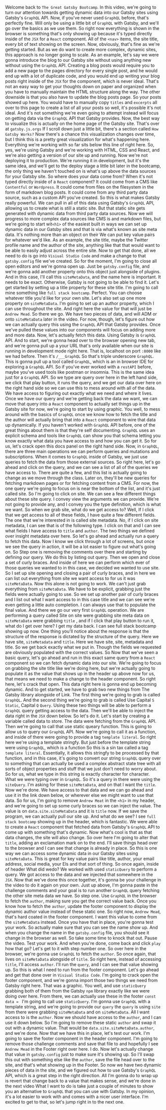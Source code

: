Welcome back to `The Great Gatsby Bootcamp`. In this video, we're going to turn our attention towards getting dynamic data into our Gatsby sites using Gatsby's `GraphQL` API. Now, if you've never used `GraphQL` before, that's perfectly fine. Will only be using a little bit of `GraphQL` with Gatsby, and we'll go over the basics as we use them. So right now everything is shown in the browser is something that's only showing up because it's typed directly inside of the `JSX` for a `React` component. All of the `<nav>` items, the site title, every bit of text showing on the screen. Now, obviously, that's fine as we're getting started. But as we do want to create more complex, dynamic sites, this approach is no longer going to scale. As an example, let's say we were gonna introduce the blog to our Gatsby site without using anything new without using the `GraphQL` API. Creating a blog posts would require you to add a new page to the pages directory for every single post, and he would end up with a lot of duplicate code, and you would end up writing your blog posts right inside of the `JSX` for the component, which is never ideal. That's not an easy way to get your thoughts down on paper and organized when you have to manually maintain the HTML structure along the way. The other downside is that you also have to update the blog posts page. So your posts showed up here. You would have to manually copy `titles` and `excerpts` all over to this page to create a list of all your posts so well, it's possible it's not ideal. And it's not something we're even going to attempt instead will focus on getting data via the `GraphQL` API that Gatsby provides. Now, the best way to visualize this is actually on the home page of the Gatsby site. That's over at `gatsby.js.orgs` If I scroll down just a little bit, there's a section called `How Gatsby Works?` Now there's a chance this visualization changes over time, but I think this is a pretty great visualization for what's happening here. Everything we're working with so far sits below this line of right here. So, yes, we're using Gatsby and we're working with HTML, CSS and React, and we're also getting a version of our site up and running. Now we're not deploying it to production. We're running it in development, but it's the same idea, and we'll get to the deploy stage a little bit later in the bootcamp, the only thing we haven't touched on is what's up above the data sources for your Gatsby site. So where does your data come from? When it's not typed directly inside of a `React` component? It could come from a CMS like `Contentful` or `Wordpress`. It could come from files on the filesystem in the form of markdown blog posts. It could come from any third party data source, such as a custom API you've created. So this is what makes Gatsby really powerful. We can pull in all of this data using Gatsby's `GraphQL` API, allowing us to create what is still a static site. But that static site gets generated with dynamic data from third party data sources. Now we will progress to more complex data sources like CMS is and markdown files, but we're going to start wit`<h1>` of the easiest built in ways we can set up dynamic data in our Gatsby sites and that is via what's known as site meta data. It's nothing more than an object on their We can put key value pairs for whatever we'd like. As an example, the site title, maybe the Twitter profile name and the author of the site, anything like that that would want to be able to easily adjust across the entire site. Now to get that done, all we need to do is go into `Visiual Studio Code` and make a change to that `gatsby.config` file we've created. So for the moment, I'm going to close all open editors and we're gonna open up. Just be `gatsby.config` file, and we're gonna add another property onto this object just alongside of plugins. And in this case, I'll call this `siteMetaData`, and the name here is important. It needs to be exact. Otherwise, Gatsby is not going to be able to find it. Let's get started by setting up a title property for these site title. I'm going to call mine something like `full stack bootcamp`. Perfect. You can choose whatever title you'd like for your own site. Let's also set up one more property on `siteMetaData`. I'm going to set up an author property, which I can use throughout the site. And right here the value for that will just be `Andrew Mead`. So there we go. We have two pieces of data, and will ADM or onto `siteMetaData` later in the video. For now, though, let's figure out how we can actually query this using the `GraphQL` API that Gatsby provides. Once we've pulled these values into our components will focus on adding more and more data. Now, let's actually fetch this data. Using Gatsby is `GraphQL` API. And to start, we're gonna head over to the browser opening new tab, and we're gonna pull up a your URL that's only available when our site is running in development mode right here. That is, localhost on port `:8000` like we had before. Then it's `/___GraphQL` So that's triple underscore `GraphQL`. This is gonna pull up a tool called `GraphQL`, which is an in browser IDE for exploring a `GraphQL` API. So if you've ever worked with a `restAPI` before, maybe you've used tools like postman or insomnia. This is the same idea just for a `GraphQL` API. So we type are query over here in the left hand side, we click that play button, it runs the query, and we get our data over here on the right hand side so we can use this to mess around with all of the data. We have access to figuring out exactly what we need and where it lives. Once we have our query and we're getting back the data we want, we can move that query into a `React` component to actually set things up in the Gatsby site for now, we're going to start by using graphic. You well, to mess around with the basics of `GraphQL` once we know how to fetch the title and the author will actually bring that into a `React` component to wire that data up dynamically. If you haven't worked with `GraphQL` API before, one of the great things about them is that they're self documenting. `GraphQL` uses an explicit schema and tools like `GraphQL` can show you that schema letting you know exactly what data you have access to and how you can get it. So for us, let's crack open this docs panel on the right hand side. Now, in `GraphQL`, there are three main operations we can perform queries and mutations and subscriptions. When it comes to `GraphQL` inside of Gatsby, we just use queries to fetch the data from those external sources. So right here, let's go ahead and click on the query, and we can see a list of all of the queries we have access to. There are quite a few, and this list is actually going to change as we move through the class. Later on, they'll be new queries for fetching markdown pages or for fetching content from a CMS. For now, the one query we're going to focus on is near the bottom of the list, and it's just called site. So I'm going to click on site. We can see a few different things about these site query. I convey view the arguments we can provide. We're not going to provide any, and I convey you the type definition, which is what we want. So when we grab site, what do we get access to? Well, If I click that we get access to all of these fields, I have quite a few different fields. The one that we're interested in is called site metadata. No, if I click on site metadata, I can see that is of the following type. I click on that and I can see what fields I have access to `title` and `author`. The two things we defined over insight metadata over here. So let's go ahead and actually run a query to fetch this data. Now I know we click through a lot of screens, but once we see the query in action, it will be a lot easier to figure out what's going on. So Step one is removing the comments over there and starting by defining our query. We do this by listing out query. Then we open and close a set of curly braces. And inside of here we can perform which ever of those queries we wanted to in this case, we decided we wanted to use site. So I set up site opening and closing a pair of curly braces, and in here we can list out everything from site we want access to for us it was `siteMetaData`. Now this alone is not going to work. We can't just grab everything from `siteMetaData`. We have to be explicit, grabbing just the fields were actually going to use. So we set up another pair of curly braces and I list out what I want access to in this case title and we can see we're even getting a little auto completion. I can always use that to populate the final value. And there we go our very first `GraphQL` operation. We are performing a query called Site on site were grabbing site meta data on `siteMetaData` were grabbing `title` , and if I click that play button to run it, what do I get over here? I get my data back. I can see full stack bootcamp showing up now. One thing you'll notice about the response is that the structure of the response is dictated by the structure of the query. Here we have site, `siteMetadata` and `title`. Here we have site, site, metadata and title. So we get back exactly what we put in. Though the fields we requested are obviously populated with the correct values. So Now that we've seen a basic query, let's go ahead and run in this exact same query from a `React` component so we can fetch dynamic data into our site. We're going to focus on grabbing the site title like we're doing here, but we're actually going to populate it as the value that shows up in the header up above now for us, that means we need to make a change to the header component. So right here, let's crack that open. This data right here is gonna end up becoming dynamic. And to get started, we have to grab two new things from The Gatsby library alongside of Link. The first thing we're going to grab is called `GraphQL`. And the second thing we're going to grab is called Use Capital `S` `Static`, Capital `Q` `Query`. Using these two things will be able to perform a `GraphQL` query getting access to the data. Then we'll be able to inject the data right in the `JSX` down below. So let's do it. Let's start by creating a variable called data to store. The data were fetching from the `GraphQL` API. Then we're going to call that use static queary function. This is going to allow us to query our `GraphQL` API. Now we're going to call it as a function, and inside of there were going to provide a tag `template literal`. So right here we're using a template stringfy. But just before the template string were using `GraphQL`, which is a function So this is a sin tax called a tag `template literal`. Essentially, it allows this stringfy to be processed by that function, and in this case, it's going to convert our string `GraphQL` query over to something that can actually be used a complex abstract state tree with all sorts of object properties and stuff that we just don't need to worry about. So for us, what we type in this string is exactly character for character. What we were typing over in `GraphQL`. So it's a query in there were using the `siteQuery`. I'm asking for these `siteMetaData`, and on that I want the `title`. Now we're done. We have access to that data and we can go ahead and use it in the link down below, or wherever else we might want to use that data. So for us, I'm going to remove `Andrew Meat` in the `<h1>` in my header, and we're going to set up some curly braces so we can inject the value. The value is on `data.site.siteMetaData` and it is `title` now. If we save the program, we can actually pull our site up. And what do we see? I see `full stack bootcamp` showing up in the header, which is fantastic. We were able to create a `React` component that fetched data from Gatsby's `GraphQL` API to come up with something that's dynamic. Now what's cool is that as that data changes, the site will also change. So over here I'm going to alter that `title`, adding an exclamation mark on to the end. I'll save things head over to the browser and I can see that change is already in place. So this is one way we can access some dynamic data in our Gatsby sites using `siteMetaData`. This is great for key value pairs like title, author, your email address, social media, your Els and that sort of thing. So once again, inside of header What did wedo? We worked with used `staticQuery` to perform a query. We got access to the data and we injected that somewhere in the `JSX`. Now that we've done this once together, it's gonna be your challenge in the video to do it again on your own. Just up above, I'm gonna paste in the challenge comments and your goal is to run another `GraphQL` query fetching the other site meta data we have. So step one. Use `GraphQL` in the browser to fetch the `author`, making sure you get the correct value back. Once you know how to fetch the `author`, update the footer component to display the dynamic author value instead of these static one. So right now, `Andrew Mead`, that's hard coated in the footer component. I want this value to come from the `siteMetaData` instead. Once you have that in place, you're gonna test your work. So actually make sure that you can see the name show up. And when you change the name in the `gatsby.config` file, you should see it change in the browser as well. So take some time to knock that out. Pause the video. Test your work. And when you're done, come back and click `play` how that go? Let's get to it with step number one. So over here in the browser, we're gonna use `GraphQL` to fetch the `author`. So once again, that lives on `siteMetaData` alongside of `title`. So right here, instead of accessing `title`, I'll access `author`. I'll run the `query`, and I can see that value showing up. So this is what I need to run from the footer component. Let's go ahead and get that done over in `Visiual Studio Code`. I'm going to crack open the footer component, and we're gonna import those two things we need from Gatsby right here. That was a graphic. You well, and use `staticQuery` grabbing both of them from the Gatsby `npm` library exactly like we were doing over here. From there, we can actually use these in the footer `const data = ` I'm going to call use `staticQuery`. I'm gonna use `GraphQL` with a template string, and we're going to provide our `query` the `query` is using `site` from there were grabbing `siteMetaData` and on `siteMetaData`. All I want access to is the `author`. Now we should have access to the `author`, and I can use it down below. So I'm going to remove these static `author` and swap it out with a dynamic value. That would be `data.site.siteMetaData.author`, and we're done. Now that we have this in place, let's test our work. I'm going to save the footer component in the header component. I'm going to remove those challenge comments and save that file to and hopefully I see `Andrew Mead` in the Footer right over here. I do. Now let's actually change that value in `gatsby.config` just to make sure it's showing up. So I'll swap this out with something else like the `author`, save the file head over to the site, and that's what showing up in the Footer. So now we have two dynamic pieces of data in the site, and we figured out how to use Gatsby's `GraphQL` API, which is a great step in the right direction. All I'm gonna do to wrap up is revert that change back to a value that makes sense, and we're done in the next video What I want to do is take just a couple of minutes to show you an alternative to `GraphQL` that you can use with Gatsby. In my opinion, it's a lot easier to work with and comes with a nicer user interface. I'm excited to get to that, so let's jump right in to the next one.
